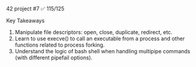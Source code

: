 42 project #7
✅ 115/125

Key Takeaways<br/>
1. Manipulate file descriptors: open, close, duplicate, redirect, etc.<br/>
2. Learn to use execve() to call an executable from a process and other functions related to process forking.<br/>
3. Understand the logic of bash shell when handling multipipe commands (with different pipefail options).
